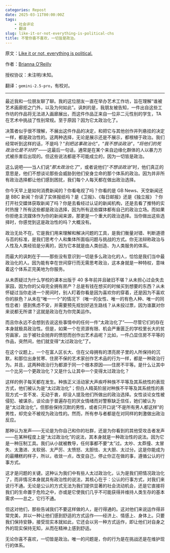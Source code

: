 ```yaml
---
categories: Repost
date: 2025-03-11T00:00:00Z
tags:
    - 社会评论
    - 翻译
slug: like-it-or-not-everything-is-political-chs
title: 不管你喜不喜欢，一切皆是政治。
---
```


原文：[Like it or not, everything is political.](https://www.theblackproject.net/opinion-resources/like-it-or-not-everything-is-political)

作者：[Brianna O’Reilly](https://www.theblackproject.net/opinion-resources?author=616da12f7032c9314925980f)

授权协议：未注明/未知。

翻译：`gemini-2.5-pro`，有校对。

---

最近我和一位朋友聊了聊。我的这位朋友一直在举办艺术工作坊，旨在理解“谁被艺术画廊拒之门外，以及为何如此”。讽刺的是，我朋友被告知，一件出自这些工作坊的作品将无法进入画廊展出，而这件作品正来自一位非二元性别的学生，TA 在艺术中挑战了性别常规。至于原因？因为它太政治化了。

决策者似乎很不理解，不展出这件作品的决定，和把它与其他创作并列悬挂的决定一样，都是政治性的。这两种选择，无论是展示还是不展示，都根植于政治。我们经常听到这样的话，不是吗？“_别把这事政治化_”，“_我不想谈政治_”，“_将他们的死政治化是不对的_”——这最后一句话，通常是在某个来自边缘化群体的人以暴力方式被杀害后出现的。但这些说法都是不可能成立的，因为一切皆是政治。

这么说吧——当人们说“_那太政治化了_”，或者说他们“_不想谈政治_”时，他们真正的意思是，他们不想谈论那些会威胁到他们安身立命的那个体系的政治。因为并非所有政治选择都让他们感到困扰，我们每个人每天都在做出政治选择。

你今天早上是如何消费新闻的？你看电视了吗？你看的是 GB News、天空新闻还是 BBC 新闻？你读了实体报纸吗？是《卫报》、《每日邮报》还是《独立报》？你打开社交媒体获取新闻了吗？你是去看经过认证的新闻机构，还是去看了推特的实时热搜？所有这些都是政治选择，因为所有这些媒体都有自己的政治立场。而如果你拒绝主流媒体作为你的新闻来源，那更是一个重大的政治选择。当你做出这些选择时，你感觉到这是政治性的吗？大概没有。

政治无处不在。它是我们用来理解和解决问题的工具，是我们衡量对错、判断道德与否的标准，是我们思考个人和集体所面临问题与挑战的方式。你无法辩称政治与人性及人类经验是分离的，因为它本就是由人类创造、为人类服务的体系。

而最大的讽刺在于——那些没有意识到一切是多么政治化的人，恰恰是我们当中最政治化的人。因为能有幸在世间穿行而无需思考政治，这本身就是一种特权，意味着这个体系正完美地为你服务。

从未质疑过为什么学校的课本出版于 40 多年前并且破旧不堪？从未担心过会失去家园，因为你的父母完全拥有房产？总是有钱在想买的时候买到想要的东西？从未怀疑过当你走进一个房间时，别人盯着你看是因为喜欢你的穿着，还是因为不喜欢你的肤色？从未在“唯一一个”的情况下（唯一的女性、唯一的有色人种、唯一的同性恋者）感到焦虑不安，并需要预先规划好逃生路线？从未投过票，因为谁赢对你来说都无所谓？这就是政治在为你完美运作。

而且你永远不会想到去说这些事情中的任何一件“太政治化了”——尽管它们的存在本身就极具政治性。但是，如果一个在资源有限、机会严重匮乏的学校里长大的贫穷画家，出于被社会抛弃的愤怒而创作出艺术品呢？比如，一件凸显住房不平等的作品，突然间，他们就变得“太过政治化”了。

在这个议题上，一个在富人区长大、住在父母拥有的漂亮房子里的人所保持的沉默，和那位出身贫寒、住房不保的艺术家创作艺术品的行为一样，都是一种政治行为。并且，这两种政治行为都源于同一个根本原因——住房不平等。是什么让其中一个比另一个更政治化？又是什么让其中一个变得太过政治化？

这样的例子每天都在发生。种族正义活动家大声疾呼种族不平等及其系统性的表现方式，他们被认为是“太过政治化”；但白人精英阶层对种族不平等及其系统性的表现方式一言不发、无动于衷，却没人提及他们所做出的政治选择。女性谈论女性被侵犯、被谋杀，谈论由于普遍存在的厌女情绪而对警察缺乏信任，她们被认为是“太过政治化”。但那些保持沉默的男性，或者只开口说“不是所有男人都这样”的男性，却完全不被视为政治性的。然而，所有参与者都是在对同样的刺激做出政治反应。

那种认为发声——无论是为你自己和你的社群，还是为你看到的其他受攻击者发声——在某种程度上是“太过政治化”的说法，其本身就是一种政治性的说法。因为它是一种压制工具。我们从小就被教导，任何事都不要“太”过。太吵、太莽撞、太冒失、太激进、太软弱、太严厉、太愤怒、太胆怯、太大胆、太过分。这是你能成为的最糟糕的样子，所以，收敛一点，改变自己，停止你正在做的事，遵循公认的行事方式。

这才是问题的关键。这种认为我们中有些人太过政治化，认为是我们把情况政治化了，而非情况本身就具有政治性的说法，其核心在于：公认的行事方式，对我们来说行不通。无论是公认的方式无法为我们提供显著的社会流动机会，还是它直接将我们的生命置于危险之中，亦或是它使我们几乎不可能获得并维持人类生存的基本需求——总之，它行不通。

但这对他们，那些告诫我们不要这样做的人，是行得通的。这对他们来说运作得非常完美，并以一种让他们感到舒适的方式运作——经济上、情感上、身体上。只要我们保持安静，接受现实本就如此，它还会以另一种方式运作，即让他们对自身之外的现实保持无知，从而在精神上感到舒适。

无论你喜不喜欢，一切皆是政治。唯一的问题是，你的行为是在挑战还是在维护现行的体系。

